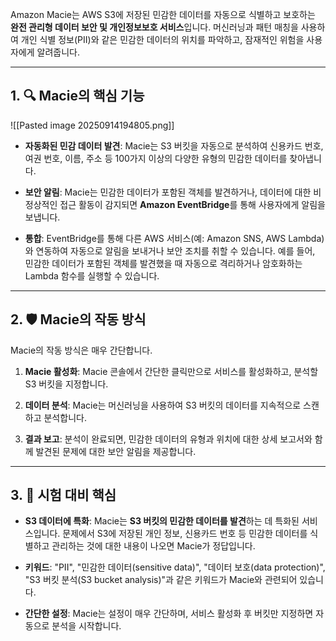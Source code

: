 
Amazon Macie는 AWS S3에 저장된 민감한 데이터를 자동으로 식별하고 보호하는 **완전 관리형 데이터 보안 및 개인정보보호 서비스**입니다. 머신러닝과 패턴 매칭을 사용하여 개인 식별 정보(PII)와 같은 민감한 데이터의 위치를 파악하고, 잠재적인 위험을 사용자에게 알려줍니다.

---

## 1. 🔍 Macie의 핵심 기능

![[Pasted image 20250914194805.png]]

- **자동화된 민감 데이터 발견**: Macie는 S3 버킷을 자동으로 분석하여 신용카드 번호, 여권 번호, 이름, 주소 등 100가지 이상의 다양한 유형의 민감한 데이터를 찾아냅니다.
    
- **보안 알림**: Macie는 민감한 데이터가 포함된 객체를 발견하거나, 데이터에 대한 비정상적인 접근 활동이 감지되면 **Amazon EventBridge**를 통해 사용자에게 알림을 보냅니다.
    
- **통합**: EventBridge를 통해 다른 AWS 서비스(예: Amazon SNS, AWS Lambda)와 연동하여 자동으로 알림을 보내거나 보안 조치를 취할 수 있습니다. 예를 들어, 민감한 데이터가 포함된 객체를 발견했을 때 자동으로 격리하거나 암호화하는 Lambda 함수를 실행할 수 있습니다.
    

---

## 2. 🛡️ Macie의 작동 방식

Macie의 작동 방식은 매우 간단합니다.

1. **Macie 활성화**: Macie 콘솔에서 간단한 클릭만으로 서비스를 활성화하고, 분석할 S3 버킷을 지정합니다.
    
2. **데이터 분석**: Macie는 머신러닝을 사용하여 S3 버킷의 데이터를 지속적으로 스캔하고 분석합니다.
    
3. **결과 보고**: 분석이 완료되면, 민감한 데이터의 유형과 위치에 대한 상세 보고서와 함께 발견된 문제에 대한 보안 알림을 제공합니다.
    

---

## 3. 🎯 시험 대비 핵심

- **S3 데이터에 특화**: Macie는 **S3 버킷의 민감한 데이터를 발견**하는 데 특화된 서비스입니다. 문제에서 S3에 저장된 개인 정보, 신용카드 번호 등 민감한 데이터를 식별하고 관리하는 것에 대한 내용이 나오면 Macie가 정답입니다.
    
- **키워드**: "PII", "민감한 데이터(sensitive data)", "데이터 보호(data protection)", "S3 버킷 분석(S3 bucket analysis)"과 같은 키워드가 Macie와 관련되어 있습니다.
    
- **간단한 설정**: Macie는 설정이 매우 간단하며, 서비스 활성화 후 버킷만 지정하면 자동으로 분석을 시작합니다.